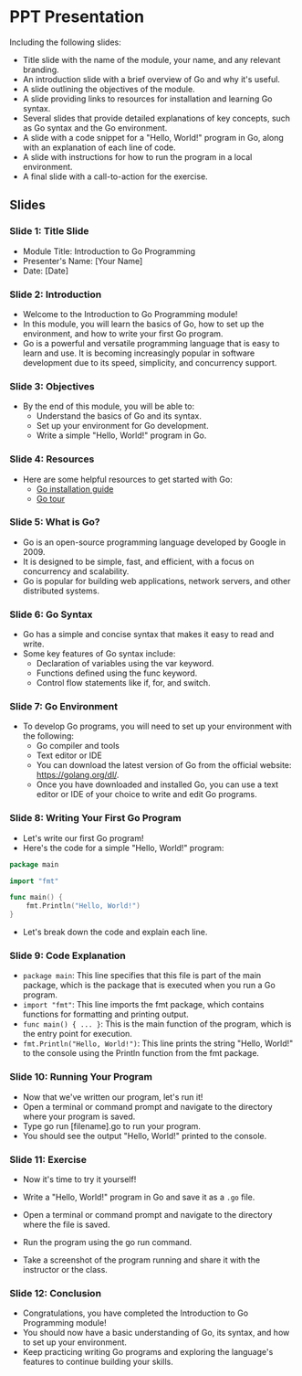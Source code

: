 # PPT Presentation

Including the following slides:

 - Title slide with the name of the module, your name, and any relevant branding.
 - An introduction slide with a brief overview of Go and why it's useful.
 - A slide outlining the objectives of the module.
 - A slide providing links to resources for installation and learning Go syntax.
 - Several slides that provide detailed explanations of key concepts, such as Go syntax and the Go environment.
 - A slide with a code snippet for a "Hello, World!" program in Go, along with an explanation of each line of code.
 - A slide with instructions for how to run the program in a local environment.
 - A final slide with a call-to-action for the exercise.

## Slides

### Slide 1: Title Slide

 - Module Title: Introduction to Go Programming
 - Presenter's Name: [Your Name]
 - Date: [Date]

### Slide 2: Introduction

 - Welcome to the Introduction to Go Programming module!
 - In this module, you will learn the basics of Go, how to set up the environment, and how to write your first Go program.
 - Go is a powerful and versatile programming language that is 
easy to learn and use. It is becoming increasingly popular in software development due to its speed, simplicity, and concurrency support.

### Slide 3: Objectives

 - By the end of this module, you will be able to:
   - Understand the basics of Go and its syntax.
   - Set up your environment for Go development.
   - Write a simple "Hello, World!" program in Go.

### Slide 4: Resources

 - Here are some helpful resources to get started with Go:
   - [Go installation guide](https://golang.org/doc/install)
   - [Go tour](https://tour.golang.org/welcome/1)

### Slide 5: What is Go?

 - Go is an open-source programming language developed by Google in 2009.
 - It is designed to be simple, fast, and efficient, with a focus on concurrency and scalability.
 - Go is popular for building web applications, network servers, and other distributed systems.

### Slide 6: Go Syntax

 - Go has a simple and concise syntax that makes it easy to read and write.
 - Some key features of Go syntax include:
   - Declaration of variables using the var keyword.
   - Functions defined using the func keyword.
   - Control flow statements like if, for, and switch.

### Slide 7: Go Environment

 - To develop Go programs, you will need to set up your environment with the following:
   - Go compiler and tools
   - Text editor or IDE
   - You can download the latest version of Go from the official website: https://golang.org/dl/.
   - Once you have downloaded and installed Go, you can use a text editor or IDE of your choice to write and edit Go programs.

### Slide 8: Writing Your First Go Program

 - Let's write our first Go program!
 - Here's the code for a simple "Hello, World!" program:

```go
package main

import "fmt"

func main() {
    fmt.Println("Hello, World!")
}
```

 - Let's break down the code and explain each line.

### Slide 9: Code Explanation

 - `package main`: This line specifies that this file is part of the main package, which is the package that is executed when you run a Go program.
 - `import "fmt"`: This line imports the fmt package, which contains functions for formatting and printing output.
 - `func main() { ... }`: This is the main function of the program, which is the entry point for execution.
 - `fmt.Println("Hello, World!")`: This line prints the string "Hello, World!" to the console using the Println function from the fmt package.

### Slide 10: Running Your Program

 - Now that we've written our program, let's run it!
 - Open a terminal or command prompt and navigate to the directory where your program is saved.
 - Type go run [filename].go to run your program.
 - You should see the output "Hello, World!" printed to the console.

### Slide 11: Exercise

 - Now it's time to try it yourself!
 - Write a "Hello, World!" program in Go and save it as a `.go` file.

 - Open a terminal or command prompt and navigate to the directory where the file is saved.
 - Run the program using the go run command.
 - Take a screenshot of the program running and share it with the instructor or the class.

### Slide 12: Conclusion

 - Congratulations, you have completed the Introduction to Go Programming module!
 - You should now have a basic understanding of Go, its syntax, and how to set up your environment.
 - Keep practicing writing Go programs and exploring the language's features to continue building your skills.